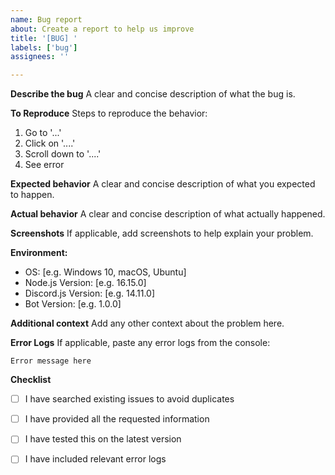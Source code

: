 ```yaml
---
name: Bug report
about: Create a report to help us improve
title: '[BUG] '
labels: ['bug']
assignees: ''

---
```


**Describe the bug**
A clear and concise description of what the bug is.

**To Reproduce**
Steps to reproduce the behavior:
1. Go to '...'
2. Click on '....'
3. Scroll down to '....'
4. See error

**Expected behavior**
A clear and concise description of what you expected to happen.

**Actual behavior**
A clear and concise description of what actually happened.

**Screenshots**
If applicable, add screenshots to help explain your problem.

**Environment:**
 - OS: [e.g. Windows 10, macOS, Ubuntu]
 - Node.js Version: [e.g. 16.15.0]
 - Discord.js Version: [e.g. 14.11.0]
 - Bot Version: [e.g. 1.0.0]

**Additional context**
Add any other context about the problem here.

**Error Logs**
If applicable, paste any error logs from the console:

```
Error message here
```

**Checklist**
- [ ] I have searched existing issues to avoid duplicates
- [ ] I have provided all the requested information
- [ ] I have tested this on the latest version
- [ ] I have included relevant error logs

